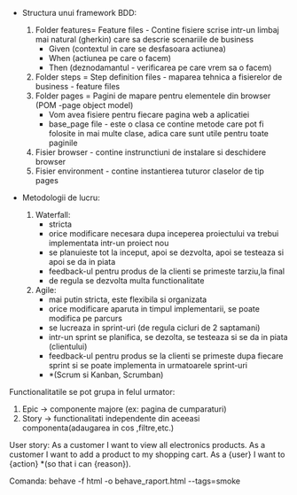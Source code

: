 * Structura unui framework BDD:

     1. Folder features= Feature files - Contine fisiere scrise intr-un limbaj mai natural (gherkin) care sa descrie scenariile de business
        * Given (contextul in care se desfasoara actiunea)
        * When (actiunea pe care o facem)
        * Then (deznodamantul - verificarea pe care vrem sa o facem)
     2. Folder steps = Step definition files - maparea tehnica a fisierelor de business - feature files
     3. Folder pages = Pagini de mapare pentru elementele din browser (POM -page object model)
        - Vom avea fisiere pentru fiecare pagina web a aplicatiei
        - base_page file - este o clasa ce contine metode care pot fi folosite in mai multe clase, adica care sunt utile pentru toate paginile
     4. Fisier browser - contine instrunctiuni de instalare si deschidere browser
     5. Fisier environment - contine instantierea tuturor claselor de tip pages

* Metodologii de lucru:
    1. Waterfall:
        - stricta
        - orice modificare necesara dupa inceperea proiectului va trebui implementata intr-un proiect nou
        - se planuieste tot la inceput, apoi se dezvolta, apoi se testeaza si apoi se da in piata
        - feedback-ul pentru produs de la clienti se primeste tarziu,la final
        - de regula se dezvolta multa functionalitate
    2. Agile:
        - mai putin stricta, este flexibila si organizata
        - orice modificare aparuta in timpul implementarii, se poate modifica pe parcurs
        - se lucreaza in sprint-uri (de regula cicluri de 2 saptamani)
        - intr-un sprint se planifica, se dezolta, se testeaza si se da in piata (clientului)
        - feedback-ul pentru produs se la clienti se primeste dupa fiecare sprint si se poate implementa in urmatoarele sprint-uri
        - *(Scrum si Kanban, Scrumban)
    
Functionalitatile se pot grupa in felul urmator:
1. Epic -> componente majore (ex: pagina de cumparaturi)
2. Story -> functionalitati independente din aceeasi componenta(adaugarea in cos ,filtre,etc.)

User story:
As a customer I want to view all electronics products.
As a customer I want to add a product to my shopping cart.
As a {user} I want to {action} *(so that i can {reason}).

Comanda: behave -f html -o behave_raport.html --tags=smoke